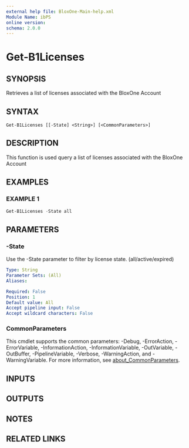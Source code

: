 ```yaml
---
external help file: BloxOne-Main-help.xml
Module Name: ibPS
online version:
schema: 2.0.0
---
```


# Get-B1Licenses

## SYNOPSIS
Retrieves a list of licenses associated with the BloxOne Account

## SYNTAX

```
Get-B1Licenses [[-State] <String>] [<CommonParameters>]
```

## DESCRIPTION
This function is used query a list of licenses associated with the BloxOne Account

## EXAMPLES

### EXAMPLE 1
```powershell
Get-B1Licenses -State all
```

## PARAMETERS

### -State
Use the -State parameter to filter by license state.
(all/active/expired)

```yaml
Type: String
Parameter Sets: (All)
Aliases:

Required: False
Position: 1
Default value: All
Accept pipeline input: False
Accept wildcard characters: False
```

### CommonParameters
This cmdlet supports the common parameters: -Debug, -ErrorAction, -ErrorVariable, -InformationAction, -InformationVariable, -OutVariable, -OutBuffer, -PipelineVariable, -Verbose, -WarningAction, and -WarningVariable. For more information, see [about_CommonParameters](http://go.microsoft.com/fwlink/?LinkID=113216).

## INPUTS

## OUTPUTS

## NOTES

## RELATED LINKS
